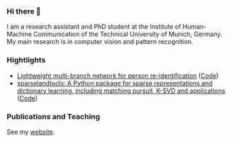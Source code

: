 ### Hi there 👋

I am a research assistant and PhD student at the Institute of Human-Machine Communication of the Technical University of Munich, Germany. My main research is in computer vision and pattern recognition. 

### Hightlights

* [Lightweight multi-branch network for person re-identification](https://scholar.google.com/citations?view_op=view_citation&hl=en&user=K4rBWFcAAAAJ&citation_for_view=K4rBWFcAAAAJ:roLk4NBRz8UC) ([Code](https://github.com/jixunbo/LightMBN))
* [sparselandtools: A Python package for sparse representations and dictionary learning, including matching pursuit, K-SVD and applications](https://scholar.google.com/scholar?cluster=15295255891961180223&hl=en&oi=scholarr) ([Code](https://github.com/fubel/sparselandtools/))

### Publications and Teaching

See my [website](fabianherzog.me).
